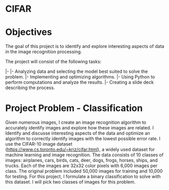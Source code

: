 # CIFAR
# Objectives
The goal of this project is to identify and explore interesting aspects of data in the image recognition processing.

The project will consist of the following tasks:

|-
  |-	Analyzing data and selecting the model best suited to solve the problem.
  |-	Implementing and optimizing algorithms.
  |-	Using Python to perform computations and analyze the results.
  |-	Creating a slide deck describing the process.


# Project Problem - Classification
Given numerous images, I create an image recognition algorithm to accurately identify images and explore how these images are related. I Identify and discusse interesting aspects of the data and optimize an algorithm to correctly identify images with the lowest possible error rate.
I use the CIFAR-10 image dataset (https://www.cs.toronto.edu/~kriz/cifar.html), a widely used dataset for machine learning and image recognition. The data consists of 10 classes of images: airplanes, cars, birds, cats, deer, dogs, frogs, horses, ships, and trucks. Each of the images are 32x32 color pixels with 6,000 images per class.
The original problem included 50,000 images for training and 10,000 for testing. 
For this project, I formulate a binary classification to solve with this dataset. I will pick two classes of images for this problem. 

